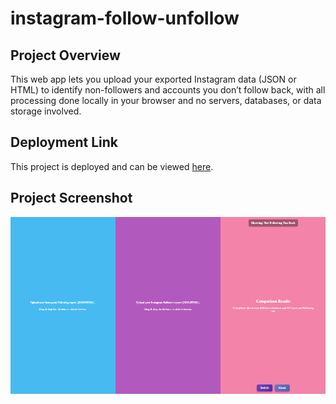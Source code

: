 # instagram-follow-unfollow

## Project Overview
This web app lets you upload your exported Instagram data (JSON or HTML) to identify non-followers and accounts you don’t follow back, with all processing done locally in your browser and no servers, databases, or data storage involved.


## Deployment Link
This project is deployed and can be viewed [here](https://github.com/obj809/instagram-follow-unfollow).

## Project Screenshot
![App Screenshot](./src/assets/project-screenshot.png)
